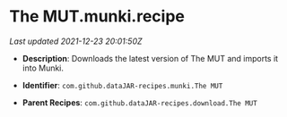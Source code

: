 # The MUT.munki.recipe

_Last updated 2021-12-23 20:01:50Z_

- **Description**: Downloads the latest version of The MUT and imports it into Munki.

- **Identifier**: `com.github.dataJAR-recipes.munki.The MUT`

- **Parent Recipes**: `com.github.dataJAR-recipes.download.The MUT`

